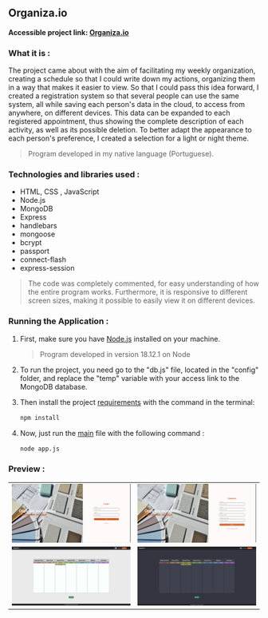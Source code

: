 ## Organiza.io

__Accessible project link: <a href="https://organiza-io.onrender.com/">Organiza.io</a>__

### What it is :

The project came about with the aim of facilitating my weekly organization, creating a schedule so that I could write down my actions, organizing them in a way that makes it easier to view. So that I could pass this idea forward, I created a registration system so that several people can use the same system, all while saving each person's data in the cloud, to access from anywhere, on different devices. This data can be expanded to each registered appointment, thus showing the complete description of each activity, as well as its possible deletion. To better adapt the appearance to each person's preference, I created a selection for a light or night theme.

> Program developed in my native language (Portuguese).

### Technologies and libraries used :
* HTML, CSS , JavaScript
* Node.js
* MongoDB
* Express
* handlebars
* mongoose
* bcrypt
* passport
* connect-flash
* express-session

> The code was completely commented, for easy understanding of how the entire program works. Furthermore, it is responsive to different screen sizes, making it possible to easily view it on different devices.

### Running the Application :

1. First, make sure you have <a href="https://nodejs.org/en">Node.js</a> installed on your machine.

    > Program developed in version 18.12.1 on Node

2. To run the project, you need go to the "db.js" file, located in the "config" folder, and replace the "temp" variable with your access link to the MongoDB database.

3. Then install the project <a href="./package.json">requirements</a> with the command in the terminal:
    ```bash
    npm install

    ```

4. Now, just run the <a href="app.js">main</a> file with the following command :
    ```bash
    node app.js

    ```
    
### Preview :

<table width="100%"> 
<tr>
<td width="50%">
<img src="./SAMPLE/SAMPLE1.png/">
</td> 
<td width="50%">
<img src="./SAMPLE/SAMPLE2.png/">
</td> 
<tr>
<td width="50%">
<img src="./SAMPLE/SAMPLE3.png/">
</td> 
<td width="50%">
<img src="./SAMPLE/SAMPLE4.png/">
</td> 
</table>
